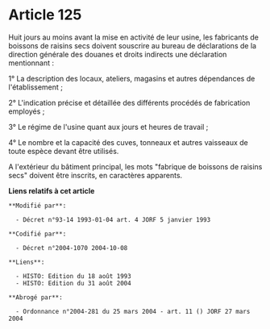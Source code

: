 # Article 125

Huit jours au moins avant la mise en activité de leur usine, les fabricants de boissons de raisins secs doivent souscrire au
bureau de déclarations de la direction générale des douanes et droits indirects une déclaration mentionnant :

1° La description des locaux, ateliers, magasins et autres dépendances de l'établissement ;

2° L'indication précise et détaillée des différents procédés de fabrication employés ;

3° Le régime de l'usine quant aux jours et heures de travail ;

4° Le nombre et la capacité des cuves, tonneaux et autres vaisseaux de toute espèce devant être utilisés. 

A l'extérieur du bâtiment principal, les mots "fabrique de boissons de raisins secs" doivent être inscrits, en caractères
apparents.

**Liens relatifs à cet article**

	**Modifié par**:

	  - Décret n°93-14 1993-01-04 art. 4 JORF 5 janvier 1993

	**Codifié par**:

	  - Décret n°2004-1070 2004-10-08

	**Liens**:

	  - HISTO: Edition du 18 août 1993
	  - HISTO: Edition du 31 août 2004

	**Abrogé par**:

	  - Ordonnance n°2004-281 du 25 mars 2004 - art. 11 () JORF 27 mars 2004
